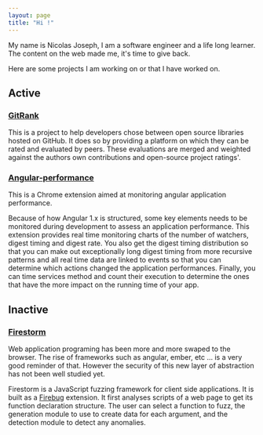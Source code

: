 ```yaml
---
layout: page
title: "Hi !"
---
```


My name is Nicolas Joseph, I am a software engineer and a life long learner. The content on the web made me, it's time to give back. 

Here are some projects I am working on or that I have worked on.

## Active

### [GitRank](https://github.com/gitlinks/github-rank-project)
This is a project to help developers chose between open source libraries hosted on GitHub. It does 
so by providing a platform on which they can be rated and evaluated by peers. These evaluations
are merged and weighted against the authors own contributions and open-source project ratings'.

### [Angular-performance](https://github.com/Linkurious/angular-performance)
This is a Chrome extension aimed at monitoring angular application performance.

Because of how Angular 1.x is structured, some key elements needs to be monitored during development
to assess an application performance. This extension provides real time monitoring charts of the
number of watchers, digest timing and digest rate. You also get the digest timing distribution so
that you can make out exceptionally long digest timing from more recursive patterns and all 
real time data are linked to events so that you can determine which actions changed the application 
performances. Finally, you can time services method and count their execution to determine the ones 
that have the more impact on the running time of your app.

## Inactive

### [Firestorm](https://github.com/callicles/firestorm-prototype)

Web application programing has been more and more swaped to the browser. The rise of frameworks such 
as angular, ember, etc … is a very good reminder of that. However the security of this new layer of 
abstraction has not been well studied yet.

Firestorm is a JavaScript fuzzing framework for client side applications. It is built as a [Firebug](http://getfirebug.com/) 
extension. It first analyses scripts of a web page to get its function declaration structure. 
The user can select a function to fuzz, the generation module to use to create data for each 
argument, and the detection module to detect any anomalies.